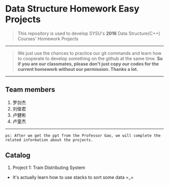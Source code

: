 Data Structure Homework Easy Projects
===

> This repository is used to develop SYSU's **2016** Data Structure(C++) Courses' Homework Projects

---
> We just use the chances to practice our git commands and learn how to cooperate to develop something on the github at the same time. **So  if you are our classmates, please don't just copy our codes for the current homework without our permission. Thanks a lot.**

----

## Team members
1. 罗剑杰
2. 刘俊君
3. 卢健彬
4. 卢童杰

---

`ps: After we get the ppt from the Professor Gao, we will complete the related information about the projects.`

## Catalog

1. Project 1: Train Distributing System
  + It's actually learn how to use stacks to sort some data =_=
